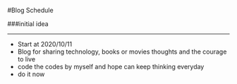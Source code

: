 #Blog Schedule

###initial idea

****************
- Start at 2020/10/11 
- Blog for sharing technology, books or movies thoughts and the courage to live
- code the codes by myself and hope can keep thinking everyday
- do it now